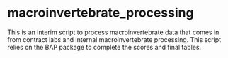 # macroinvertebrate_processing
This is an interim script to process macroinvertebrate data that comes in from contract labs and internal macroinvertebrate processing. This script relies on the BAP package to complete the scores and final tables.
